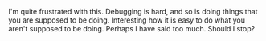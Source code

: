 I'm quite frustrated with this. Debugging is hard, and so is doing things that you are supposed to be doing. Interesting how it is easy to do what you aren't supposed to be doing. Perhaps I have said too much. Should I stop?